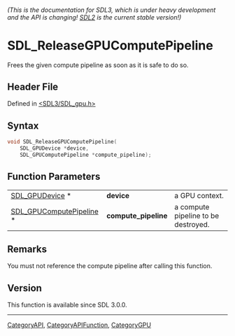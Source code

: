 ###### (This is the documentation for SDL3, which is under heavy development and the API is changing! [SDL2](https://wiki.libsdl.org/SDL2/) is the current stable version!)
# SDL_ReleaseGPUComputePipeline

Frees the given compute pipeline as soon as it is safe to do so.

## Header File

Defined in [<SDL3/SDL_gpu.h>](https://github.com/libsdl-org/SDL/blob/main/include/SDL3/SDL_gpu.h)

## Syntax

```c
void SDL_ReleaseGPUComputePipeline(
    SDL_GPUDevice *device,
    SDL_GPUComputePipeline *compute_pipeline);
```

## Function Parameters

|                                                    |                      |                                     |
| -------------------------------------------------- | -------------------- | ----------------------------------- |
| [SDL_GPUDevice](SDL_GPUDevice) *                   | **device**           | a GPU context.                      |
| [SDL_GPUComputePipeline](SDL_GPUComputePipeline) * | **compute_pipeline** | a compute pipeline to be destroyed. |

## Remarks

You must not reference the compute pipeline after calling this function.

## Version

This function is available since SDL 3.0.0.

----
[CategoryAPI](CategoryAPI), [CategoryAPIFunction](CategoryAPIFunction), [CategoryGPU](CategoryGPU)

